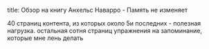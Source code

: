 title: Обзор на книгу Анхельс Наварро - Память не изменяет

40 страниц контента, из которых около 5и последних - полезная нагрузка. остальная сотня страниц упражнения на запоминание, которые мне лень делать

